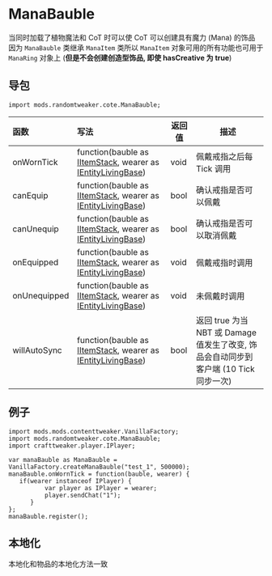 # ManaBauble

当同时加载了植物魔法和 CoT 时可以使 CoT 可以创建具有魔力 (Mana) 的饰品  
因为 `ManaBauble` 类继承 `ManaItem` 类所以 `ManaItem` 对象可用的所有功能也可用于 `ManaRing` 对象上 (**但是不会创建创造型饰品, 即使
hasCreative 为 true**)

## 导包

```zenscrtpt
import mods.randomtweaker.cote.ManaBauble;
```

| 函数 | 写法 | 返回值 | 描述 |
|:--- |:------- |---- | ------|
| onWornTick | function(bauble as [IItemStack](https://docs.blamejared.com/1.12/en/Vanilla/Items/IItemStack/), wearer as [IEntityLivingBase](https://docs.blamejared.com/1.12/en/Vanilla/Entities/IEntityLivingBase/)) | void | 佩戴戒指之后每 Tick 调用 |
| canEquip | function(bauble as [IItemStack](https://docs.blamejared.com/1.12/en/Vanilla/Items/IItemStack/), wearer as [IEntityLivingBase](https://docs.blamejared.com/1.12/en/Vanilla/Entities/IEntityLivingBase/)) | bool | 确认戒指是否可以佩戴 |
| canUnequip | function(bauble as [IItemStack](https://docs.blamejared.com/1.12/en/Vanilla/Items/IItemStack/), wearer as [IEntityLivingBase](https://docs.blamejared.com/1.12/en/Vanilla/Entities/IEntityLivingBase/)) | bool | 确认戒指是否可以取消佩戴 |
| onEquipped | function(bauble as [IItemStack](https://docs.blamejared.com/1.12/en/Vanilla/Items/IItemStack/), wearer as [IEntityLivingBase](https://docs.blamejared.com/1.12/en/Vanilla/Entities/IEntityLivingBase/)) | void | 佩戴戒指时调用 |
| onUnequipped | function(bauble as [IItemStack](https://docs.blamejared.com/1.12/en/Vanilla/Items/IItemStack/), wearer as [IEntityLivingBase](https://docs.blamejared.com/1.12/en/Vanilla/Entities/IEntityLivingBase/)) | void | 未佩戴时调用 |
| willAutoSync | function(bauble as [IItemStack](https://docs.blamejared.com/1.12/en/Vanilla/Items/IItemStack/), wearer as [IEntityLivingBase](https://docs.blamejared.com/1.12/en/Vanilla/Entities/IEntityLivingBase/)) | bool | 返回 true 为当 NBT 或 Damage 值发生了改变, 饰品会自动同步到客户端 (10 Tick 同步一次) |

## 例子

```zenscript
import mods.mods.contenttweaker.VanillaFactory;
import mods.randomtweaker.cote.ManaBauble;
import crafttweaker.player.IPlayer;

var manaBauble as ManaBauble = VanillaFactory.createManaBauble("test_1", 500000);
manaBauble.onWornTick = function(bauble, wearer) {
   if(wearer instanceof IPlayer) {
          var player as IPlayer = wearer;
          player.sendChat("1");
      }
};
manaBauble.register();
```

## 本地化

本地化和物品的本地化方法一致